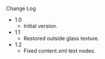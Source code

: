 
Change Log

* 1.0
  - Initial version.
* 1.1
  - Restored outside glass texture.
* 1.2
  - Fixed content.xml text nodes.